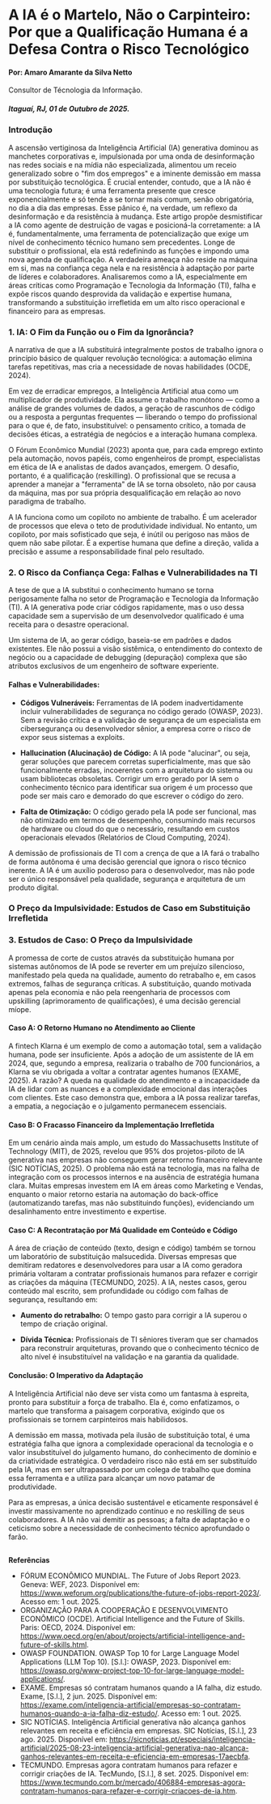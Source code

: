 # A IA é o Martelo, Não o Carpinteiro: Por que a Qualificação Humana é a Defesa Contra o Risco Tecnológico
#### Por: Amaro Amarante da Silva Netto
Consultor de Técnologia da Informação.
##### Itaguaí, RJ, 01 de Outubro de 2025.

### Introdução
A ascensão vertiginosa da Inteligência Artificial (IA) generativa dominou as manchetes corporativas e, impulsionada por uma onda de desinformação nas redes sociais e na mídia não especializada, alimentou um receio generalizado sobre o "fim dos empregos" e a iminente demissão em massa por substituição tecnológica. É crucial entender, contudo, que a IA não é uma tecnologia futura; é uma ferramenta presente que cresce exponencialmente e só tende a se tornar mais comum, senão obrigatória, no dia a dia das empresas. Esse pânico é, na verdade, um reflexo da desinformação e da resistência à mudança. Este artigo propõe desmistificar a IA como agente de destruição de vagas e posicioná-la corretamente: a IA é, fundamentalmente, uma ferramenta de potencialização que exige um nível de conhecimento técnico humano sem precedentes. Longe de substituir o profissional, ela está redefinindo as funções e impondo uma nova agenda de qualificação. A verdadeira ameaça não reside na máquina em si, mas na confiança cega nela e na resistência à adaptação por parte de líderes e colaboradores. Analisaremos como a IA, especialmente em áreas críticas como Programação e Tecnologia da Informação (TI), falha e expõe riscos quando desprovida da validação e expertise humana, transformando a substituição irrefletida em um alto risco operacional e financeiro para as empresas.

### 1. IA: O Fim da Função ou o Fim da Ignorância?
A narrativa de que a IA substituirá integralmente postos de trabalho ignora o princípio básico de qualquer revolução tecnológica: a automação elimina tarefas repetitivas, mas cria a necessidade de novas habilidades (OCDE, 2024).

Em vez de erradicar empregos, a Inteligência Artificial atua como um multiplicador de produtividade. Ela assume o trabalho monótono — como a análise de grandes volumes de dados, a geração de rascunhos de código ou a resposta a perguntas frequentes — liberando o tempo do profissional para o que é, de fato, insubstituível: o pensamento crítico, a tomada de decisões éticas, a estratégia de negócios e a interação humana complexa.

O Fórum Econômico Mundial (2023) aponta que, para cada emprego extinto pela automação, novos papéis, como engenheiros de prompt, especialistas em ética de IA e analistas de dados avançados, emergem. O desafio, portanto, é a qualificação (reskilling). O profissional que se recusa a aprender a manejar a "ferramenta" de IA se torna obsoleto, não por causa da máquina, mas por sua própria desqualificação em relação ao novo paradigma de trabalho.

A IA funciona como um copiloto no ambiente de trabalho. É um acelerador de processos que eleva o teto de produtividade individual. No entanto, um copiloto, por mais sofisticado que seja, é inútil ou perigoso nas mãos de quem não sabe pilotar. É a expertise humana que define a direção, valida a precisão e assume a responsabilidade final pelo resultado.

### 2. O Risco da Confiança Cega: Falhas e Vulnerabilidades na TI
A tese de que a IA substitui o conhecimento humano se torna perigosamente falha no setor de Programação e Tecnologia da Informação (TI). A IA generativa pode criar códigos rapidamente, mas o uso dessa capacidade sem a supervisão de um desenvolvedor qualificado é uma receita para o desastre operacional.

Um sistema de IA, ao gerar código, baseia-se em padrões e dados existentes. Ele não possui a visão sistêmica, o entendimento do contexto de negócio ou a capacidade de debugging (depuração) complexa que são atributos exclusivos de um engenheiro de software experiente.

#### **Falhas e Vulnerabilidades:**

- **Códigos Vulneráveis:** Ferramentas de IA podem inadvertidamente incluir vulnerabilidades de segurança no código gerado (OWASP, 2023). Sem a revisão crítica e a validação de segurança de um especialista em cibersegurança ou desenvolvedor sênior, a empresa corre o risco de expor seus sistemas a exploits.

- **Hallucination (Alucinação) de Código:** A IA pode "alucinar", ou seja, gerar soluções que parecem corretas superficialmente, mas que são funcionalmente erradas, incoerentes com a arquitetura do sistema ou usam bibliotecas obsoletas. Corrigir um erro gerado por IA sem o conhecimento técnico para identificar sua origem é um processo que pode ser mais caro e demorado do que escrever o código do zero.

- **Falta de Otimização:** O código gerado pela IA pode ser funcional, mas não otimizado em termos de desempenho, consumindo mais recursos de hardware ou cloud do que o necessário, resultando em custos operacionais elevados (Relatórios de Cloud Computing, 2024).

A demissão de profissionais de TI com a crença de que a IA fará o trabalho de forma autônoma é uma decisão gerencial que ignora o risco técnico inerente. A IA é um auxílio poderoso para o desenvolvedor, mas não pode ser o único responsável pela qualidade, segurança e arquitetura de um produto digital.

### O Preço da Impulsividade: Estudos de Caso em Substituição Irrefletida

### 3. Estudos de Caso: O Preço da Impulsividade
A promessa de corte de custos através da substituição humana por sistemas autônomos de IA pode se reverter em um prejuízo silencioso, manifestado pela queda na qualidade, aumento do retrabalho e, em casos extremos, falhas de segurança críticas. A substituição, quando motivada apenas pela economia e não pela reengenharia de processos com upskilling (aprimoramento de qualificações), é uma decisão gerencial míope.

#### **Caso A: O Retorno Humano no Atendimento ao Cliente**
A fintech Klarna é um exemplo de como a automação total, sem a validação humana, pode ser insuficiente. Após a adoção de um assistente de IA em 2024, que, segundo a empresa, realizaria o trabalho de 700 funcionários, a Klarna se viu obrigada a voltar a contratar agentes humanos (EXAME, 2025). A razão? A queda na qualidade do atendimento e a incapacidade da IA de lidar com as nuances e a complexidade emocional das interações com clientes. Este caso demonstra que, embora a IA possa realizar tarefas, a empatia, a negociação e o julgamento permanecem essenciais.

#### **Caso B: O Fracasso Financeiro da Implementação Irrefletida**
Em um cenário ainda mais amplo, um estudo do Massachusetts Institute of Technology (MIT), de 2025, revelou que 95% dos projetos-piloto de IA generativa nas empresas não conseguem gerar retorno financeiro relevante (SIC NOTÍCIAS, 2025). O problema não está na tecnologia, mas na falha de integração com os processos internos e na ausência de estratégia humana clara. Muitas empresas investem em IA em áreas como Marketing e Vendas, enquanto o maior retorno estaria na automação do back-office (automatizando tarefas, mas não substituindo funções), evidenciando um desalinhamento entre investimento e expertise.

#### **Caso C: A Recontratação por Má Qualidade em Conteúdo e Código**
A área de criação de conteúdo (texto, design e código) também se tornou um laboratório de substituição malsucedida. Diversas empresas que demitiram redatores e desenvolvedores para usar a IA como geradora primária voltaram a contratar profissionais humanos para refazer e corrigir as criações da máquina (TECMUNDO, 2025). A IA, nestes casos, gerou conteúdo mal escrito, sem profundidade ou código com falhas de segurança, resultando em:

- **Aumento do retrabalho:** O tempo gasto para corrigir a IA superou o tempo de criação original.

- **Dívida Técnica:** Profissionais de TI sêniores tiveram que ser chamados para reconstruir arquiteturas, provando que o conhecimento técnico de alto nível é insubstituível na validação e na garantia da qualidade.


#### **Conclusão: O Imperativo da Adaptação**
A Inteligência Artificial não deve ser vista como um fantasma à espreita, pronto para substituir a força de trabalho. Ela é, como enfatizamos, o martelo que transforma a paisagem corporativa, exigindo que os profissionais se tornem carpinteiros mais habilidosos.

A demissão em massa, motivada pela ilusão de substituição total, é uma estratégia falha que ignora a complexidade operacional da tecnologia e o valor insubstituível do julgamento humano, do conhecimento de domínio e da criatividade estratégica. O verdadeiro risco não está em ser substituído pela IA, mas em ser ultrapassado por um colega de trabalho que domina essa ferramenta e a utiliza para alcançar um novo patamar de produtividade.

Para as empresas, a única decisão sustentável e eticamente responsável é investir massivamente no aprendizado contínuo e no reskilling de seus colaboradores. A IA não vai demitir as pessoas; a falta de adaptação e o ceticismo sobre a necessidade de conhecimento técnico aprofundado o farão.

##
**Referências**
- FÓRUM ECONÔMICO MUNDIAL. The Future of Jobs Report 2023. Geneva: WEF, 2023. Disponível em: https://www.weforum.org/publications/the-future-of-jobs-report-2023/. Acesso em: 1 out. 2025.
- ORGANIZAÇÃO PARA A COOPERAÇÃO E DESENVOLVIMENTO ECONÔMICO (OCDE). Artificial Intelligence and the Future of Skills. Paris: OECD, 2024. Disponível em: https://www.oecd.org/en/about/projects/artificial-intelligence-and-future-of-skills.html.
- OWASP FOUNDATION. OWASP Top 10 for Large Language Model Applications (LLM Top 10). [S.l.]: OWASP, 2023. Disponível em: https://owasp.org/www-project-top-10-for-large-language-model-applications/.
- EXAME. Empresas só contratam humanos quando a IA falha, diz estudo. Exame, [S.l.], 2 jun. 2025. Disponível em: https://exame.com/inteligencia-artificial/empresas-so-contratam-humanos-quando-a-ia-falha-diz-estudo/. Acesso em: 1 out. 2025.
- SIC NOTÍCIAS. Inteligência Artificial generativa não alcança ganhos relevantes em receita e eficiência em empresas. SIC Notícias, [S.l.], 23 ago. 2025. Disponível em: https://sicnoticias.pt/especiais/inteligencia-artificial/2025-08-23-inteligencia-artificial-generativa-nao-alcanca-ganhos-relevantes-em-receita-e-eficiencia-em-empresas-17aecbfa.
- TECMUNDO. Empresas agora contratam humanos para refazer e corrigir criações de IA. TecMundo, [S.l.], 8 set. 2025. Disponível em: https://www.tecmundo.com.br/mercado/406884-empresas-agora-contratam-humanos-para-refazer-e-corrigir-criacoes-de-ia.htm.
